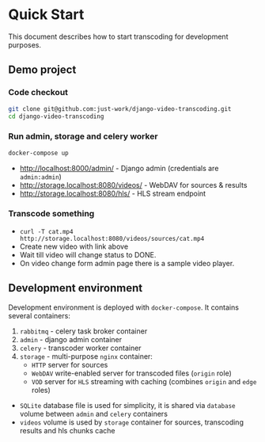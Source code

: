 Quick Start
===========

This document describes how to start transcoding for development purposes.

## Demo project

### Code checkout

```sh
git clone git@github.com:just-work/django-video-transcoding.git
cd django-video-transcoding
```

### Run admin, storage and celery worker

```sh
docker-compose up
```

* <http://localhost:8000/admin/> - Django admin (credentials are `admin:admin`)
* <http://storage.localhost:8080/videos/> - WebDAV for sources & results
* <http://storage.localhost:8080/hls/> - HLS stream endpoint

### Transcode something

* `curl -T cat.mp4 http://storage.localhost:8080/videos/sources/cat.mp4`
* Create new video with link above
* Wait till video will change status to DONE.
* On video change form admin page there is a sample video player. 

## Development environment

Development environment is deployed with `docker-compose`. It contains several 
containers:

1. `rabbitmq` - celery task broker container
2. `admin` - django admin container
3. `celery` - transcoder worker container
4. `storage` - multi-purpose `nginx` container:
    * `HTTP` server for sources 
    * `WebDAV` write-enabled server for transcoded files (`origin` role)
    * `VOD` server for `HLS` streaming with caching 
        (combines `origin` and `edge` roles)

* `SQLite` database file is used for simplicity, it is shared via `database` 
    volume between `admin` and `celery` containers
* `videos` volume is used by `storage` container for sources, transcoding 
    results and hls chunks cache
